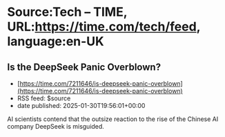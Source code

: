 # Source:Tech – TIME, URL:https://time.com/tech/feed, language:en-UK

## Is the DeepSeek Panic Overblown?
 - [https://time.com/7211646/is-deepseek-panic-overblown](https://time.com/7211646/is-deepseek-panic-overblown)
 - RSS feed: $source
 - date published: 2025-01-30T19:56:01+00:00

AI scientists contend that the outsize reaction to the rise of the Chinese AI company DeepSeek is misguided.

